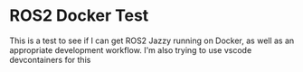 # ROS2 Docker Test
This is a test to see if I can get ROS2 Jazzy running on Docker, as well as an appropriate development workflow. I'm also trying to use vscode devcontainers for this